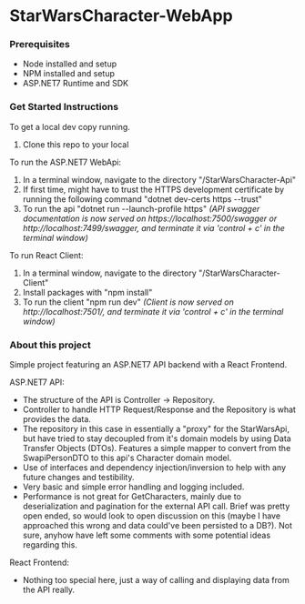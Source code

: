 # StarWarsCharacter-WebApp

### Prerequisites

- Node installed and setup
- NPM installed and setup
- ASP.NET7 Runtime and SDK

### Get Started Instructions

To get a local dev copy running.
1. Clone this repo to your local

To run the ASP.NET7 WebApi: 
1. In a terminal window, navigate to the directory "/StarWarsCharacter-Api"
1. If first time, might have to trust the HTTPS development certificate by running the following command "dotnet dev-certs https --trust"
2. To run the api "dotnet run --launch-profile https" _(API swagger documentation is now served on https://localhost:7500/swagger or http://localhost:7499/swagger, and terminate it via 'control + c' in the terminal window)_

To run React Client: 
1. In a terminal window, navigate to the directory "/StarWarsCharacter-Client"
2. Install packages with "npm install"
3. To run the client "npm run dev" _(Client is now served on http://localhost:7501/, and terminate it via 'control + c' in the terminal window)_

### About this project

Simple project featuring an ASP.NET7 API backend with a React Frontend.

ASP.NET7 API:
- The structure of the API is Controller -> Repository. 
- Controller to handle HTTP Request/Response and the Repository is what provides the data.
- The repository in this case in essentially a "proxy" for the StarWarsApi, but have tried to stay decoupled from it's domain models by using Data Transfer Objects (DTOs). Features a simple mapper to convert from the SwapiPersonDTO to this api's Character domain model.
- Use of interfaces and dependency injection/inversion to help with any future changes and testibility.
- Very basic and simple error handling and logging included.
- Performance is not great for GetCharacters, mainly due to deserialization and pagination for the external API call. Brief was pretty open ended, so would look to open discussion on this (maybe I have approached this wrong and data could've been persisted to a DB?). Not sure, anyhow have left some comments with some potential ideas regarding this.

React Frontend:
- Nothing too special here, just a way of calling and displaying data from the API really.
